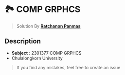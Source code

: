 #  🏞️ COMP GRPHCS

> Solution By **[Ratchanon Panmas](https://fb.com/qq.panmas)**

## Description
- **Subject** : 2301377 COMP GRPHCS
- Chulalongkorn University

> If you find any mistakes, feel free to create an issue
